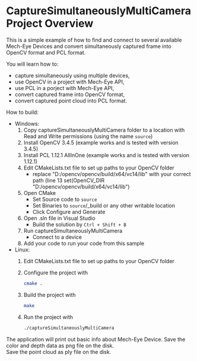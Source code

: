 # CaptureSimultaneouslyMultiCamera Project Overview

This is a simple example of how to find and connect to several available Mech-Eye Devices and convert simultaneously captured frame into OpenCV format and PCL format.

You will learn how to:

* capture simultaneously using multiple devices,
* use OpenCV in a project with Mech-Eye API,
* use PCL in a porject with Mech-Eye API,
* convert captured frame into OpenCV format,
* convert captured point cloud into PCL format.

How to build:

* Windows:
  1. Copy captureSimultaneouslyMultiCamera folder to a location with Read and
   Write permissions (using the name `source`)
  2. Install OpenCV 3.4.5 (example works and is tested with version 3.4.5)
  3. Install PCL 1.12.1 AllInOne (example works and is tested with version 1.12.1)
  4. Edit CMakeLists.txt file to set up paths to your OpenCV folder
        * replace "D:/opencv/opencv/build/x64/vc14/lib" with your correct
         path (line 13 set(OpenCV_DIR "D:/opencv/opencv/build/x64/vc14/lib")
  5. Open CMake
        * Set Source code to `source`
        * Set Binaries to `source`/_build or any other writable location
        * Click Configure and Generate
  6. Open .sln file in Visual Studio
        * Build the solution by `Ctrl + Shift + B`
  7. Run captureSimultaneouslyMultiCamera
        * Connect to a device
  8. Add your code to run your code from this sample
* Linux:
  1. Edit CMakeLists.txt file to set up paths to your OpenCV folder
  2. Configure the project with

      ```bash
      cmake .
      ```

  3. Build the project with

      ```bash
      make
      ```

  4. Run the project with

      ```bash
      ./captureSimultaneouslyMultiCamera
      ```

The application will print out basic info about Mech-Eye Device.
Save the color and depth data as png file on the disk.  
Save the point cloud as ply file on the disk.
